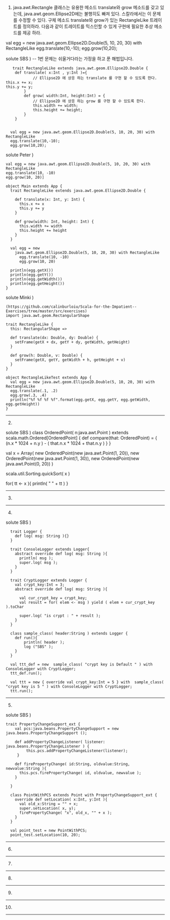 1. java.awt.Rectangle 클래스는 유용한 메소드 translate와 grow 메소드를 갖고 있는데, java.awt.geom.Ellipse2D에는 불행히도 빠져 있다. 스칼라에서는 이 문제를 수정할 수 있다. 구체 메소드 translate와 grow가 있는 RectangleLike 트레이트를 정의하라. 다음과 같이 트레이트를 믹스인할 수 있게 구현에 필요한 추상 메소드를 제공 하라.

  val egg = new java.awt.geom.Ellipse2D.Double(5, 10, 20, 30) with RectangleLike
 egg.translate(10,-10);
 egg.grow(10,20);


solute SBS ) -- 1번 문제는 쉬울거다라는 가정을 하고 푼 해법입니다.
```
   trait RectangleLike extends java.awt.geom.Ellipse2D.Double {
  	def translate( x:Int , y:Int )={
			// Ellipse2D 에 상응 하는 translate 를 구현 할 수 있도록 한다.
this.x += x;
this.y += y;	
		}
		def grow( width:Int, height:Int) = {
			// Ellipse2D 에 상응 하는 grow 를 구현 할 수 있도록 한다.	
			this.width += width;
			this.height += height;
		}
	}

  
  val egg = new java.awt.geom.Ellipse2D.Double(5, 10, 20, 30) with RectangleLike
  egg.translate(10,-10);
  egg.grow(10,20);
```


solute Peter )
```
val egg = new java.awt.geom.Ellipse2D.Double(5, 10, 20, 30) with RectangleLike
egg.translate(10, -10)
egg.grow(10, 20)]

object Main extends App {
  trait RectangleLike extends java.awt.geom.Ellipse2D.Double {
   
    def translate(x: Int, y: Int) {
      this.x += x
      this.y += y
    }
   
    def grow(width: Int, height: Int) {
      this.width += width
      this.height += height
    }
  }
 
  val egg = new
    java.awt.geom.Ellipse2D.Double(5, 10, 20, 30) with RectangleLike
      egg.translate(10, -10)
      egg.grow(10, 20)
     
  println(egg.getX())
  println(egg.getY())
  println(egg.getWidth())
  println(egg.getHeight())
}
```

solute Minki )
```
(https://github.com/calinburloiu/Scala-for-the-Impatient--Exercises/tree/master/src/exercises)
import java.awt.geom.RectangularShape

trait RectangleLike {
  this: RectangularShape =>
  
  def translate(dx: Double, dy: Double) {
    setFrame(getX + dx, getY + dy, getWidth, getHeight)
  }
  
  def grow(h: Double, v: Double) {
    setFrame(getX, getY, getWidth + h, getHeight + v)
  }
}

object RectangleLikeTest extends App {
  val egg = new java.awt.geom.Ellipse2D.Double(5, 10, 20, 30) with RectangleLike
  egg.translate(.1, .2)
  egg.grow(.3, .4)
  println("%f %f %f %f".format(egg.getX, egg.getY, egg.getWidth, egg.getHeight))
}
```


--------------------------------------------------------------------------------------------------------------------
2.

solute SBS )
  class OrderedPoint( n:java.awt.Point ) extends scala.math.Ordered[OrderedPoint] {
    def compare(that: OrderedPoint) = {
    	(n.x * 1024 + n.y ) - ( that.n.x * 1024 + that.n.y )
    }
  }
  
  val x = Array( new OrderedPoint(new java.awt.Point(1, 20)),
		  		 new OrderedPoint(new java.awt.Point(1, 30)),
		  		  new OrderedPoint(new java.awt.Point(0, 20)) )	
  
  scala.util.Sorting.quickSort( x )
  
  for( tt <- x ){
	  println( " "  + tt )
  }
	

--------------------------------------------------------------------------------------------------------------------
3.



--------------------------------------------------------------------------------------------------------------------
4.

solute SBS )

```
  trait Logger {
    def log( msg: String ){}
  }
  
  trait ConsoleLogger extends Logger{
    abstract override def log( msg: String ){
      println( msg );
      super.log( msg );
    }
  }
  
  trait CryptLogger extends Logger {
    val crypt_key:Int = 3;
    abstract override def log( msg: String ){
      
      val cur_crypt_key = crypt_key;
      val result = for( elem <- msg ) yield ( elem + cur_crypt_key ).toChar
      
      super.log( "is crypt : " + result );
    }
  }
  
  class sample_class( header:String ) extends Logger {
    def run(){
    	println( header );
    	log ("SBS" );
    }
  }
  
  val ttt_def = new  sample_class( "crypt key is Default " ) with ConsoleLogger with CryptLogger;
  ttt_def.run();
  
  val ttt = new { override val crypt_key:Int = 5 } with  sample_class( "crypt key is 5 " ) with ConsoleLogger with CryptLogger;
  ttt.run();
```


--------------------------------------------------------------------------------------------------------------------
5.

solute SBS )

```
trait PropertyChangeSupport_ext {
    val pcs:java.beans.PropertyChangeSupport = new java.beans.PropertyChangeSupport ();
    
    def addPropertyChangeListener( listener: java.beans.PropertyChangeListener ) {
         this.pcs.addPropertyChangeListener(listener);
     }
    
    def firePropertyChange( id:String, oldvalue:String, newvalue:String ){
      this.pcs.firePropertyChange( id, oldvalue, newvalue );
    }
    
  }
  
  class PointWithPCS extends Point with PropertyChangeSupport_ext {
    override def setLocation( x:Int, y:Int ){
      val old_x:String = "" + x;
      super.setLocation( x, y);
      firePropertyChange( "x", old_x, "" + x );
    }
  }
  
  val point_test = new PointWithPCS;
  point_test.setLocation(10, 20);
```

--------------------------------------------------------------------------------------------------------------------
6.
--------------------------------------------------------------------------------------------------------------------
7.
--------------------------------------------------------------------------------------------------------------------
8.
--------------------------------------------------------------------------------------------------------------------
9.
--------------------------------------------------------------------------------------------------------------------
10.
--------------------------------------------------------------------------------------------------------------------








